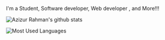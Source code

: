 
I'm a Student, Software developer, Web developer , and More!!!



![Azizur Rahman's github stats](https://github-readme-stats.vercel.app/api?username=ayanchyaziz123&count_private=true)

![Most Used Languages](https://github-readme-stats.vercel.app/api/top-langs/?username=ayanchyaziz123&layout=compact)



